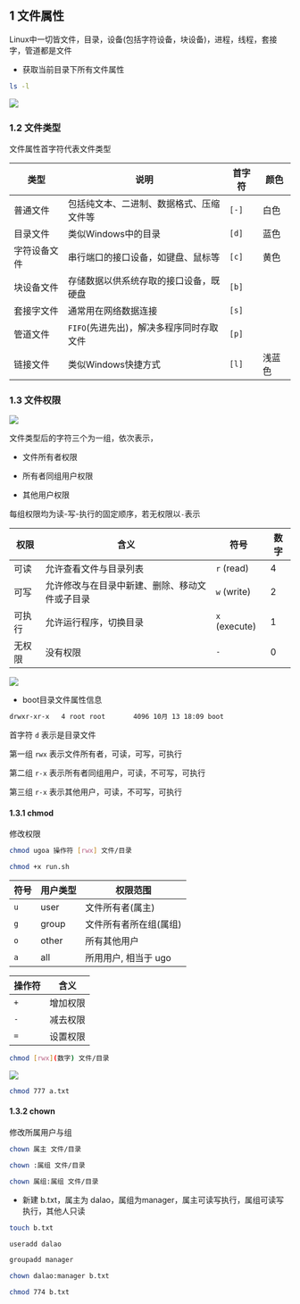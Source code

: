 <!--
 * @Description: 
 * @Version: 1.0
 * @Author: DaLao
 * @Email: dalao_li@163.com
 * @Date: 2021-10-16 23:41:23
 * @LastEditors: dalao
 * @LastEditTime: 2022-04-17 09:40:58
-->


## 1 文件属性


Linux中一切皆文件，目录，设备(包括字符设备，块设备)，进程，线程，套接字，管道都是文件

- 获取当前目录下所有文件属性

```sh
ls -l
```

![](https://cdn.hurra.ltd/img/20220220145413.png)



### 1.2 文件类型


文件属性首字符代表文件类型

| 类型         | 说明                                     | 首字符 | 颜色   |
| ------------ | ---------------------------------------- | ------ | ------ |
| 普通文件     | 包括纯文本、二进制、数据格式、压缩文件等 | `[-]`  | 白色   |
| 目录文件     | 类似Windows中的目录                      | `[d]`  | 蓝色   |
| 字符设备文件 | 串行端口的接口设备，如键盘、鼠标等       | `[c]`  | 黄色   |
| 块设备文件   | 存储数据以供系统存取的接口设备，既硬盘   | `[b]`  |        |
| 套接字文件   | 通常用在网络数据连接                     | `[s]`  |        |
| 管道文件     | `FIFO`(先进先出)，解决多程序同时存取文件 | `[p]`  |        |
| 链接文件     | 类似Windows快捷方式                      | `[l]`  | 浅蓝色 |



### 1.3 文件权限


![](https://cdn.hurra.ltd/img/20220220172652.png)

文件类型后的字符三个为一组，依次表示，

- 文件所有者权限

- 所有者同组用户权限

- 其他用户权限


每组权限均为读-写-执行的固定顺序，若无权限以`-`表示


| 权限   | 含义                                           | 符号          | 数字 |
| ------ | ---------------------------------------------- | ------------- | ---- |
| 可读   | 允许查看文件与目录列表                         | `r` (read)    | 4    |
| 可写   | 允许修改与在目录中新建、删除、移动文件或子目录 | `w` (write)   | 2    |
| 可执行 | 允许运行程序，切换目录                         | `x` (execute) | 1    |
| 无权限 | 没有权限                                       | `-`           | 0    |


![](https://cdn.hurra.ltd/img/2022-4-6-2158.svg)


- boot目录文件属性信息

```sh
drwxr-xr-x   4 root root       4096 10月 13 18:09 boot
```

首字符 `d` 表示是目录文件

第一组 `rwx` 表示文件所有者，可读，可写，可执行

第二组 `r-x` 表示所有者同组用户，可读，不可写，可执行

第三组 `r-x` 表示其他用户，可读，不可写，可执行



#### 1.3.1 chmod


修改权限

```sh
chmod ugoa 操作符 [rwx] 文件/目录
```

```sh
chmod +x run.sh
```

| 符号 | 用户类型 | 权限范围               |
| ---- | -------- | ---------------------- |
| `u`  | user     | 文件所有者(属主)       |
| `g`  | group    | 文件所有者所在组(属组) |
| `o`  | other    | 所有其他用户           |
| `a`  | all      | 所用用户, 相当于 ugo   |

| 操作符 | 含义     |
| ------ | -------- |
| `+`    | 增加权限 |
| `-`    | 减去权限 |
| `=`    | 设置权限 |


```sh
chmod [rwx](数字) 文件/目录
```

![](https://cdn.hurra.ltd/img/2022-4-6-2224.svg)

```sh
chmod 777 a.txt
```


#### 1.3.2 chown


修改所属用户与组

```sh
chown 属主 文件/目录

chown :属组 文件/目录

chown 属组:属组 文件/目录
```

- 新建 b.txt，属主为 dalao，属组为manager，属主可读写执行，属组可读写执行，其他人只读

```sh
touch b.txt

useradd dalao

groupadd manager

chown dalao:manager b.txt

chmod 774 b.txt
```